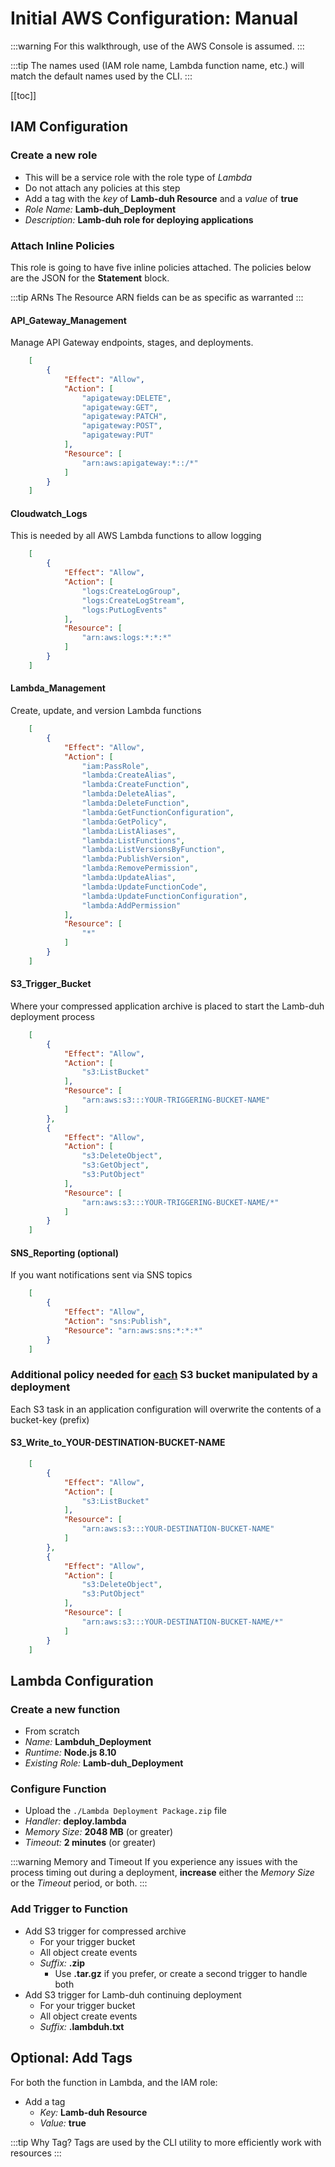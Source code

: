 # Initial AWS Configuration: Manual

:::warning
For this walkthrough, use of the AWS Console is assumed.
:::

:::tip
The names used (IAM role name, Lambda function name, etc.) will match the default names used by the CLI.
:::

[[toc]]

## IAM Configuration

### Create a new role
+ This will be a service role with the role type of *Lambda*
+ Do not attach any policies at this step
+ Add a tag with the *key* of **Lamb-duh Resource** and a *value* of **true**
+ *Role Name:* **Lamb-duh_Deployment**
+ *Description:* **Lamb-duh role for deploying applications**

### Attach Inline Policies

This role is going to have five inline policies attached.
The policies below are the JSON for the **Statement** block.

:::tip ARNs
The Resource ARN fields can be as specific as warranted
:::

#### API_Gateway_Management

Manage API Gateway endpoints, stages, and deployments.

```json
    [
        {
            "Effect": "Allow",
            "Action": [
                "apigateway:DELETE",
                "apigateway:GET",
                "apigateway:PATCH",
                "apigateway:POST",
                "apigateway:PUT"
            ],
            "Resource": [
                "arn:aws:apigateway:*::/*"
            ]
        }
    ]
```

#### Cloudwatch_Logs

This is needed by all AWS Lambda functions to allow logging

```json
    [
        {
            "Effect": "Allow",
            "Action": [
                "logs:CreateLogGroup",
                "logs:CreateLogStream",
                "logs:PutLogEvents"
            ],
            "Resource": [
                "arn:aws:logs:*:*:*"
            ]
        }
    ]
```

#### Lambda_Management

Create, update, and version Lambda functions

```json
    [
        {
            "Effect": "Allow",
            "Action": [
                "iam:PassRole",
                "lambda:CreateAlias",
                "lambda:CreateFunction",
                "lambda:DeleteAlias",
                "lambda:DeleteFunction",
                "lambda:GetFunctionConfiguration",
                "lambda:GetPolicy",
                "lambda:ListAliases",
                "lambda:ListFunctions",
                "lambda:ListVersionsByFunction",
                "lambda:PublishVersion",
                "lambda:RemovePermission",
                "lambda:UpdateAlias",
                "lambda:UpdateFunctionCode",
                "lambda:UpdateFunctionConfiguration",
                "lambda:AddPermission"
            ],
            "Resource": [
                "*"
            ]
        }
    ]
```

#### S3_Trigger_Bucket

Where your compressed application archive is placed to start the Lamb-duh deployment process

```json
    [
        {
            "Effect": "Allow",
            "Action": [
                "s3:ListBucket"
            ],
            "Resource": [
                "arn:aws:s3:::YOUR-TRIGGERING-BUCKET-NAME"
            ]
        },
        {
            "Effect": "Allow",
            "Action": [
                "s3:DeleteObject",
                "s3:GetObject",
                "s3:PutObject"
            ],
            "Resource": [
                "arn:aws:s3:::YOUR-TRIGGERING-BUCKET-NAME/*"
            ]
        }
    ]
```

#### SNS_Reporting (optional)

If you want notifications sent via SNS topics

```json
    [
        {
            "Effect": "Allow",
            "Action": "sns:Publish",
            "Resource": "arn:aws:sns:*:*:*"
        }
    ]
```

### Additional policy needed for <u>each</u> S3 bucket manipulated by a deployment

Each S3 task in an application configuration will overwrite the contents of a bucket-key (prefix)

#### S3_Write_to_YOUR-DESTINATION-BUCKET-NAME
```json
    [
        {
            "Effect": "Allow",
            "Action": [
                "s3:ListBucket"
            ],
            "Resource": [
                "arn:aws:s3:::YOUR-DESTINATION-BUCKET-NAME"
            ]
        },
        {
            "Effect": "Allow",
            "Action": [
                "s3:DeleteObject",
                "s3:PutObject"
            ],
            "Resource": [
                "arn:aws:s3:::YOUR-DESTINATION-BUCKET-NAME/*"
            ]
        }
    ]
```

## Lambda Configuration

### Create a new function

+ From scratch
+ *Name:* **Lambduh_Deployment**
+ *Runtime:* **Node.js 8.10**
+ *Existing Role:* **Lamb-duh_Deployment**

### Configure Function

+ Upload the `./Lambda Deployment Package.zip` file
+ *Handler:* **deploy.lambda**
+ *Memory Size:* **2048 MB** (or greater)
+ *Timeout:* **2 minutes** (or greater)

:::warning Memory and Timeout
If you experience any issues with the process timing out during a deployment, **increase** either the *Memory Size* or the *Timeout* period, or both.
:::

### Add Trigger to Function

+ Add S3 trigger for compressed archive
    + For your trigger bucket
    + All object create events
    + *Suffix:* **.zip**
        + Use **.tar.gz** if you prefer, or create a second trigger to handle both
+ Add S3 trigger for Lamb-duh continuing deployment
    + For your trigger bucket
    + All object create events
    + *Suffix:* **.lambduh.txt**

## Optional: Add Tags

For both the function in Lambda, and the IAM role:

+ Add a tag
    + *Key:* **Lamb-duh Resource**
    + *Value:* **true**

:::tip Why Tag?
Tags are used by the CLI utility to more efficiently work with resources
:::
